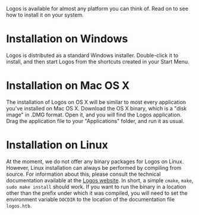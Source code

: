 Logos is available for almost any platform you can think of.  Read on to see how to install it on your system.

Installation on Windows
=======================

Logos is distributed as a standard Windows installer.  Double-click it
to install, and then start Logos from the shortcuts created in your
Start Menu.

Installation on Mac OS X
========================

The installation of Logos on OS X will be similar to most every
application you've installed on Mac OS X.  Download the OS X binary,
which is a "disk image" in .DMG format.  Open it, and you will find
the Logos application.  Drag the application file to your
"Applications" folder, and run it as usual.

Installation on Linux
=====================

At the moment, we do not offer any binary packages for Logos on Linux.
However, Linux installation can always be performed by compiling from
source.  For information about this, please consult the technical
documentation available at the [Logos
website](http://github.com/cpence/logos/).  In short, a simple
`cmake`, `make`, `sudo make install` should work.  If you want to run
the binary in a location other than the prefix under which it was
compiled, you will need to set the environment variable `DOCDIR` to
the location of the documentation file `logos.htb`.

